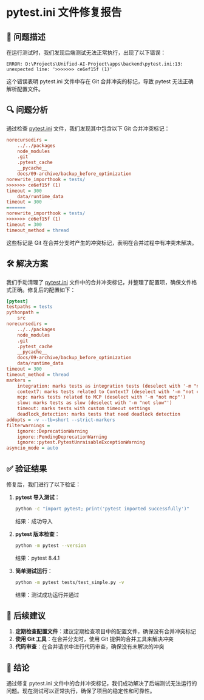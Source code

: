# pytest.ini 文件修复报告

## 🎯 问题描述

在运行测试时，我们发现后端测试无法正常执行，出现了以下错误：

```
ERROR: D:\Projects\Unified-AI-Project\apps\backend\pytest.ini:13: unexpected line: '>>>>>>> ce6ef15f (1)'
```

这个错误表明 pytest.ini 文件中存在 Git 合并冲突的标记，导致 pytest 无法正确解析配置文件。

## 🔍 问题分析

通过检查 [pytest.ini](../apps/backend/pytest.ini) 文件，我们发现其中包含以下 Git 合并冲突标记：

```ini
norecursedirs =
    ../../packages
    node_modules
    .git
    .pytest_cache
    __pycache__
    docs/09-archive/backup_before_optimization
norewrite_importhook = tests/
>>>>>>> ce6ef15f (1)
timeout = 300
    data/runtime_data
timeout = 300
=======
norewrite_importhook = tests/
>>>>>>> ce6ef15f (1)
timeout = 300
timeout_method = thread
```

这些标记是 Git 在合并分支时产生的冲突标记，表明在合并过程中有冲突未解决。

## 🛠️ 解决方案

我们手动清理了 [pytest.ini](../apps/backend/pytest.ini) 文件中的合并冲突标记，并整理了配置项，确保文件格式正确。修复后的配置如下：

```ini
[pytest]
testpaths = tests
pythonpath =
    src
norecursedirs =
    ../../packages
    node_modules
    .git
    .pytest_cache
    __pycache__
    docs/09-archive/backup_before_optimization
    data/runtime_data
timeout = 300
timeout_method = thread
markers =
    integration: marks tests as integration tests (deselect with '-m "not integration"')
    context7: marks tests related to Context7 (deselect with '-m "not context7"')
    mcp: marks tests related to MCP (deselect with '-m "not mcp"')
    slow: marks tests as slow (deselect with '-m "not slow"')
    timeout: marks tests with custom timeout settings
    deadlock_detection: marks tests that need deadlock detection
addopts = -v --tb=short --strict-markers
filterwarnings =
    ignore::DeprecationWarning
    ignore::PendingDeprecationWarning
    ignore::pytest.PytestUnraisableExceptionWarning
asyncio_mode = auto
```

## ✅ 验证结果

修复后，我们进行了以下验证：

1. **pytest 导入测试**：
   ```bash
   python -c "import pytest; print('pytest imported successfully')"
   ```
   结果：成功导入

2. **pytest 版本检查**：
   ```bash
   python -m pytest --version
   ```
   结果：pytest 8.4.1

3. **简单测试运行**：
   ```bash
   python -m pytest tests/test_simple.py -v
   ```
   结果：测试成功运行并通过

## 📝 后续建议

1. **定期检查配置文件**：建议定期检查项目中的配置文件，确保没有合并冲突标记
2. **使用 Git 工具**：在合并分支时，使用 Git 提供的合并工具来解决冲突
3. **代码审查**：在合并请求中进行代码审查，确保没有未解决的冲突

## 🎉 结论

通过修复 pytest.ini 文件中的合并冲突标记，我们成功解决了后端测试无法运行的问题。现在测试可以正常执行，确保了项目的稳定性和可靠性。
